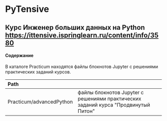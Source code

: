
# PyTensive

## Курс Инженер больших данных на Python  https://ittensive.ispringlearn.ru/content/info/3580

#### Содержание

В каталоге Practicum находятся файлы блокнотов Jupyter с решениями практических заданий курсов.

| Path                     | |
|:--------------------------|:-------------------------------------------------------------------|
|Practicum/advancedPython|файлы блокнотов Jupyter с решениями практических заданий курса "Продвинутый Питон"|



